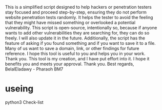 
This is a simplified script designed to help hackers or penetration testers stay focused and proceed step-by-step, ensuring they do not perform website penetration tests randomly. It helps the tester to avoid the feeling that they might have missed something or overlooked a potential vulnerability. This script is open-source, intentionally so, because if anyone wants to add other vulnerabilities they are searching for, they can do so freely. I will also update it in the future. Additionally, the script has the feature of asking if you found something and if you want to save it to a file. Many of us want to save a domain, link, or other findings for future reference. I hope this tool is useful to you and helps you in your work. Thank you. This tool is my creation, and I have put effort into it. I hope it benefits you and meets your approval. Thank you.
Best regards,
BelalEladawy - Pharaoh BM7


useing
===
python3 Check-list

